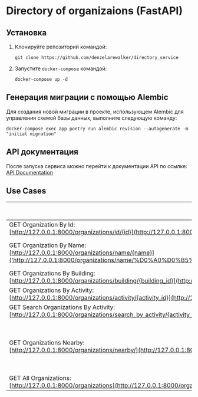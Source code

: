 # Directory of organizaions (FastAPI)

## Установка

1. Клонируйте репозиторий командой:

   ```
   git clone https://github.com/denzelarewalker/directory_service
   ```

2. Запустите `docker-compose` командой:
   ```
   docker-compose up -d
   ```

## Генерация миграции с помощью Alembic

Для создания новой миграции в проекте, использующем Alembic для управления схемой базы данных, выполните следующую команду:

```
docker-compose exec app poetry run alembic revision --autogenerate -m "initial migration"
```

## API документация

После запуска сервиса можно перейти к документации API по ссылке:
[API Documentation](http://127.0.0.1:8000/docs#/)


## Use Cases


|  Endpoint                                                                       | Test items                |
|--------------|--------------------------------------------------------------------------------|
| GET Organization By Id: <br> [http://127.0.0.1:8000/organizations/id/{id}](http://127.0.0.1:8000/organizations/id/1)   | id = 1  |
| GET Organization By Name: <br> [http://127.0.0.1:8000/organizations/name/{name}]('http://127.0.0.1:8000/organizations/name/%D0%A0%D0%B5%D1%81%D1%82%D0%BE%D1%80%D0%B0%D0%BD%20%27%D0%92%D0%BA%D1%83%D1%81%D0%BD%D0%BE%20%D0%B8%20%D0%A2%D0%BE%D1%87%D0%BA%D0%B0%27')   | name = Ресторан 'Вкусно и Точка'  |
| GET Organizations By Building: <br> [http://127.0.0.1:8000/organizations/building/{building_id}](http://127.0.0.1:8000/organizations/building/1)   | id = 1 |
| GET Organizations By Activity: <br> [http://127.0.0.1:8000/organizations/activity/{activity_id}](http://127.0.0.1:8000/organizations/activity/1)   |  id = 1 |
| GET Search Organizations By Activity: <br> [http://127.0.0.1:8000/organizations/search_by_activity/{activity_id}](http://127.0.0.1:8000/organizations/search_by_activity/1)  | id = 1  |
| GET Organizations Nearby: <br> [http://127.0.0.1:8000/organizations/nearby/](http://127.0.0.1:8000/organizations/nearby?lat=59.9340&lon=30.3294&radius=0.01)   | latitude = 59.9340 <br> longitude = 30.3294 <br> radius = 0.01 |
| GET All Organizations: <br> [http://127.0.0.1:8000/organizations](http://127.0.0.1:8000/organizations)   | ---- |
